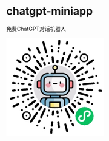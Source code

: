 # chatgpt-miniapp

免费ChatGPT对话机器人

![AI聊天助手](https://github.com/openquay/chatgpt-miniapp/blob/main/m.jpg)
